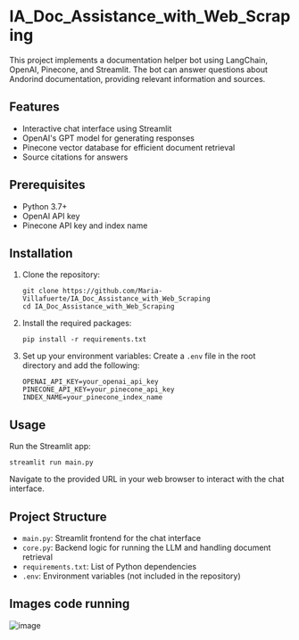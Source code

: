 # IA_Doc_Assistance_with_Web_Scraping


This project implements a documentation helper bot using LangChain, OpenAI, Pinecone, and Streamlit. The bot can answer questions about Andorind documentation, providing relevant information and sources.

## Features

- Interactive chat interface using Streamlit
- OpenAI's GPT model for generating responses
- Pinecone vector database for efficient document retrieval
- Source citations for answers

## Prerequisites

- Python 3.7+
- OpenAI API key
- Pinecone API key and index name

## Installation

1. Clone the repository:
   ```
   git clone https://github.com/Maria-Villafuerte/IA_Doc_Assistance_with_Web_Scraping
   cd IA_Doc_Assistance_with_Web_Scraping
   ```

2. Install the required packages:
   ```
   pip install -r requirements.txt
   ```

3. Set up your environment variables:
   Create a `.env` file in the root directory and add the following:
   ```
   OPENAI_API_KEY=your_openai_api_key
   PINECONE_API_KEY=your_pinecone_api_key
   INDEX_NAME=your_pinecone_index_name
   ```

## Usage

Run the Streamlit app:
```
streamlit run main.py
```

Navigate to the provided URL in your web browser to interact with the chat interface.

## Project Structure

- `main.py`: Streamlit frontend for the chat interface
- `core.py`: Backend logic for running the LLM and handling document retrieval
- `requirements.txt`: List of Python dependencies
- `.env`: Environment variables (not included in the repository)

## Images code running 
![image](https://github.com/user-attachments/assets/ca0a12ac-ac9b-4d1c-939b-67f24ac04836)
